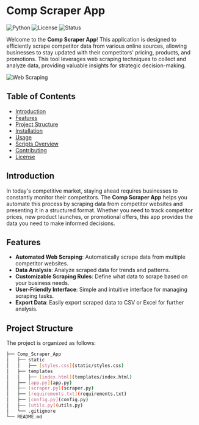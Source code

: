 # Comp Scraper App

![Python](https://img.shields.io/badge/Python-3.x-blue.svg)
![License](https://img.shields.io/badge/License-MIT-green.svg)
![Status](https://img.shields.io/badge/Status-In%20Development-orange.svg)

Welcome to the **Comp Scraper App**! This application is designed to efficiently scrape competitor data from various online sources, allowing businesses to stay updated with their competitors' pricing, products, and promotions. This tool leverages web scraping techniques to collect and analyze data, providing valuable insights for strategic decision-making.

![Web Scraping](https://upload.wikimedia.org/wikipedia/commons/thumb/8/8d/Web_Scraping.png/800px-Web_Scraping.png)

## Table of Contents

- [Introduction](#introduction)
- [Features](#features)
- [Project Structure](#project-structure)
- [Installation](#installation)
- [Usage](#usage)
- [Scripts Overview](#scripts-overview)
- [Contributing](#contributing)
- [License](#license)

## Introduction

In today's competitive market, staying ahead requires businesses to constantly monitor their competitors. The **Comp Scraper App** helps you automate this process by scraping data from competitor websites and presenting it in a structured format. Whether you need to track competitor prices, new product launches, or promotional offers, this app provides the data you need to make informed decisions.

## Features

- **Automated Web Scraping**: Automatically scrape data from multiple competitor websites.
- **Data Analysis**: Analyze scraped data for trends and patterns.
- **Customizable Scraping Rules**: Define what data to scrape based on your business needs.
- **User-Friendly Interface**: Simple and intuitive interface for managing scraping tasks.
- **Export Data**: Easily export scraped data to CSV or Excel for further analysis.

## Project Structure

The project is organized as follows:

```bash
├── Comp_Scraper_App
│   ├── static
│   │   ├── [styles.css](static/styles.css)
│   ├── templates
│   │   ├── [index.html](templates/index.html)
│   ├── [app.py](app.py)
│   ├── [scraper.py](scraper.py)
│   ├── [requirements.txt](requirements.txt)
│   ├── [config.py](config.py)
│   ├── [utils.py](utils.py)
│   └── .gitignore
└── README.md
